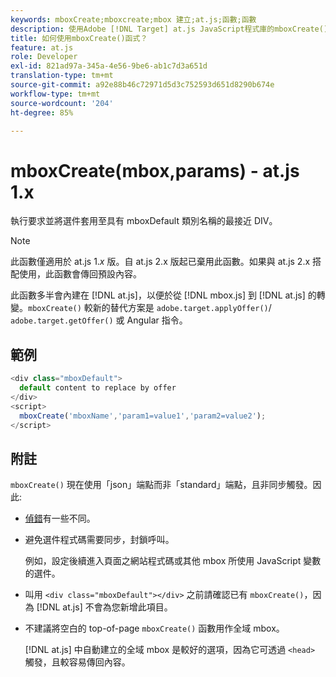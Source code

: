 ```yaml
---
keywords: mboxCreate;mboxcreate;mbox 建立;at.js;函數;函數
description: 使用Adobe [!DNL Target] at.js JavaScript程式庫的mboxCreate()函式，將選件套用至最靠近的DIV，並具有mboxDefault類別名稱。 (at.js 1.x)
title: 如何使用mboxCreate()函式？
feature: at.js
role: Developer
exl-id: 821ad97a-345a-4e56-9be6-ab1c7d3a651d
translation-type: tm+mt
source-git-commit: a92e88b46c72971d5d3c752593d651d8290b674e
workflow-type: tm+mt
source-wordcount: '204'
ht-degree: 85%

---
```


# mboxCreate(mbox,params) - at.js 1.x

執行要求並將選件套用至具有 mboxDefault 類別名稱的最接近 DIV。

>[!NOTE]
>
>此函數僅適用於 at.js 1.*x* 版。自 at.js 2.x 版起已棄用此函數。如果與 at.js 2.x 搭配使用，此函數會傳回預設內容。

此函數多半會內建在 [!DNL at.js]，以便於從 [!DNL mbox.js] 到 [!DNL at.js] 的轉變。`mboxCreate()` 較新的替代方案是 `adobe.target.applyOffer()`/ `adobe.target.getOffer()` 或 Angular 指令。

## 範例

```javascript
<div class="mboxDefault"> 
  default content to replace by offer 
</div> 
<script> 
  mboxCreate('mboxName','param1=value1','param2=value2'); 
</script>
```

## 附註

`mboxCreate()` 現在使用「json」端點而非「standard」端點，且非同步觸發。因此:

* [偵錯](/help/c-implementing-target/c-implementing-target-for-client-side-web/c-target-debugging-atjs/target-debugging-atjs.md#concept_CAE591DA8C404C22917584ECD4F7494F)有一些不同。
* 避免選件程式碼需要同步，封鎖呼叫。

   例如，設定後續進入頁面之網站程式碼或其他 mbox 所使用 JavaScript 變數的選件。

* 叫用 `<div class="mboxDefault"></div>` 之前請確認已有 `mboxCreate()`，因為 [!DNL at.js] 不會為您新增此項目。

* 不建議將空白的 top-of-page `mboxCreate()` 函數用作全域 mbox。

   [!DNL at.js] 中自動建立的全域 mbox 是較好的選項，因為它可透過 `<head>` 觸發，且較容易傳回內容。

